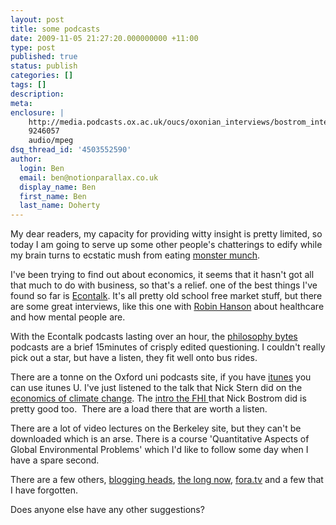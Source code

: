 ```yaml
---
layout: post
title: some podcasts
date: 2009-11-05 21:27:20.000000000 +11:00
type: post
published: true
status: publish
categories: []
tags: []
description:
meta:
enclosure: |
    http://media.podcasts.ox.ac.uk/oucs/oxonian_interviews/bostrom_interview.mp3
    9246057
    audio/mpeg
dsq_thread_id: '4503552590'
author:
  login: Ben
  email: ben@notionparallax.co.uk
  display_name: Ben
  first_name: Ben
  last_name: Doherty
---
```

<p>My dear readers, my capacity for providing witty insight is pretty limited, so today I am going to serve up some other people's chatterings to edify while my brain turns to ecstatic mush from eating <a href="http://www.youtube.com/watch?v=Z7CpMITDLYc&amp;feature=player_embedded">monster munch</a>.</p>
<p>I've been trying to find out about economics, it seems that it hasn't got all that much to do with business, so that's a relief. one of the best things I've found so far is <a href="http://www.econtalk.org/">Econtalk</a>. It's all pretty old school free market stuff, but there are some great interviews, like this one with <a href="http://www.econtalk.org/archives/2007/05/hanson_on_healt.html">Robin Hanson</a> about healthcare and how mental people are.</p>
<p>With the Econtalk podcasts lasting over an hour, the <a href="http://philosophybites.com/">philosophy bytes</a> podcasts are a brief 15minutes of crisply edited questioning. I couldn't really pick out a star, but have a listen, they fit well onto bus rides.</p>
<p>There are a tonne on the Oxford uni podcasts site, if you have <a href="http://www.youtube.com/watch?v=BQBmTvIwfCQ&amp;feature=player_embedded">itunes</a> you can use itunes U. I've just listened to the talk that Nick Stern did on the <a href="http://www.21school.ox.ac.uk/downloads/podcasts/200702_stern_full.mp3?">economics of climate change</a>. The <a href="http://media.podcasts.ox.ac.uk/oucs/oxonian_interviews/bostrom_interview.mp3">intro the FHI </a>that Nick Bostrom did is pretty good too.  There are a load there that are worth a listen.</p>
<p>There are a lot of video lectures on the Berkeley site, but they can't be downloaded which is an arse. There is a course 'Quantitative Aspects of Global Environmental Problems' which I'd like to follow some day when I have a spare second.</p>
<p>There are a few others, <a href="http://bloggingheads.tv/">blogging heads</a>, <a href="http://www.longnow.org/seminars/02009/jan/16/climate-change-recalculated/">the long now</a>, <a href="http://fora.tv/2006/03/10/Next_100_Years_of_Science">fora.tv</a> and a few that I have forgotten.</p>
<p>Does anyone else have any other suggestions?</p>
